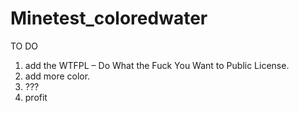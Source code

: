 # Minetest_coloredwater

TO DO
1. add the WTFPL – Do What the Fuck You Want to Public License. <br>
2. add more color. <br>
3. ??? <br>
4. profit 
